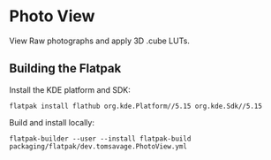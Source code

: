 # Photo View

View Raw photographs and apply 3D .cube LUTs.

## Building the Flatpak

Install the KDE platform and SDK:
```
flatpak install flathub org.kde.Platform//5.15 org.kde.Sdk//5.15
```

Build and install locally:
```
flatpak-builder --user --install flatpak-build packaging/flatpak/dev.tomsavage.PhotoView.yml
```

